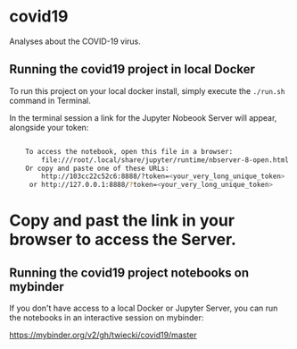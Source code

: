 # covid19
Analyses about the COVID-19 virus.

## Running the covid19 project in local Docker

To run this project on your local docker install, simply execute the `./run.sh` command in Terminal.

In the terminal session a link for the Jupyter Nobeook Server will appear, alongside your token:

```bash

    To access the notebook, open this file in a browser:
        file:///root/.local/share/jupyter/runtime/nbserver-8-open.html
    Or copy and paste one of these URLs:
        http://103cc22c52c6:8888/?token=<your_very_long_unique_token>
     or http://127.0.0.1:8888/?token=<your_very_long_unique_token>
```

Copy and past the link in your browser to access the Server.
=======

## Running the covid19 project notebooks on mybinder

If you don't have access to a local Docker or Jupyter Server, you can run the notebooks in an interactive session on mybinder:

https://mybinder.org/v2/gh/twiecki/covid19/master

